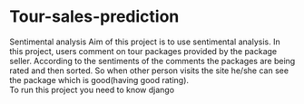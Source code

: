 # Tour-sales-prediction
Sentimental analysis
Aim of this project is to use sentimental analysis. In this project, users comment on tour packages provided by the package seller. According to the sentiments of the comments the packages are being rated and then sorted. So when other person visits the site he/she can see the package which is good(having good rating).  
To run this project you need to know django
